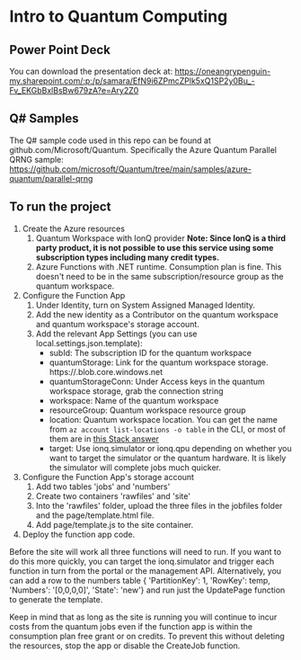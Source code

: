 ﻿# Intro to Quantum Computing

## Power Point Deck
You can download the presentation deck at: https://oneangrypenguin-my.sharepoint.com/:p:/p/samara/EfN9i6ZPmcZPlk5xQ1SP2y0Bu_-Fv_EKGbBxlBsBw679zA?e=Ary2Z0

## Q# Samples
The Q# sample code used in this repo can be found at github.com/Microsoft/Quantum. Specifically the Azure Quantum Parallel QRNG sample: https://github.com/microsoft/Quantum/tree/main/samples/azure-quantum/parallel-qrng

## To run the project
1. Create the Azure resources
	1. Quantum Workspace with IonQ provider **Note: Since IonQ is a third party product, it is not possible to use this service using some subscription types including many credit types.**
	2. Azure Functions with .NET runtime. Consumption plan is fine. This doesn't need to be in the same subscription/resource group as the quantum workspace.
2. Configure the Function App
	1. Under Identity, turn on System Assigned Managed Identity.
	2. Add the new identity as a Contributor on the quantum workspace and quantum workspace's storage account.
	3. Add the relevant App Settings (you can use local.settings.json.template):
		- subId: The subscription ID for the quantum workspace
		- quantumStorage: Link for the quantum workspace storage. https://<storage account>.blob.core.windows.net
		- quantumStorageConn: Under Access keys in the quantum workspace storage, grab the connection string
		- workspace: Name of the quantum workspace
		- resourceGroup: Quantum workspace resource group
		- location: Quantum workspace location. You can get the name from `az account list-locations -o table` in the CLI, or most of them are in [this Stack answer](https://stackoverflow.com/questions/44143981/is-there-an-api-to-list-all-azure-regions)
		- target: Use ionq.simulator or ionq.qpu depending on whether you want to target the simulator or the quantum hardware. It is likely the simulator will complete jobs much quicker.
3. Configure the Function App's storage account
	1. Add two tables 'jobs' and 'numbers'
	2. Create two containers 'rawfiles' and 'site'
	3. Into the 'rawfiles' folder, upload the three files in the jobfiles folder and the page/template.html file.
	4. Add page/template.js to the site container. 
4. Deploy the function app code.

Before the site will work all three functions will need to run. If you want to do this more quickly, you can target the ionq.simulator and trigger each function in turn from the portal or the management API.
Alternatively, you can add a row to the numbers table { 'PartitionKey': 1, 'RowKey': temp, 'Numbers': '[0,0,0,0]', 'State': 'new'} and run just the UpdatePage function to generate the template.

Keep in mind that as long as the site is running you will continue to incur costs from the quantum jobs even if the function app is within the consumption plan free grant or on credits. To prevent this without deleting the resources, stop the app or disable the CreateJob function.